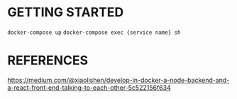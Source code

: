 # GETTING STARTED

`docker-compose up`
`docker-compose exec {service name} sh`

# REFERENCES

https://medium.com/@xiaolishen/develop-in-docker-a-node-backend-and-a-react-front-end-talking-to-each-other-5c522156f634
